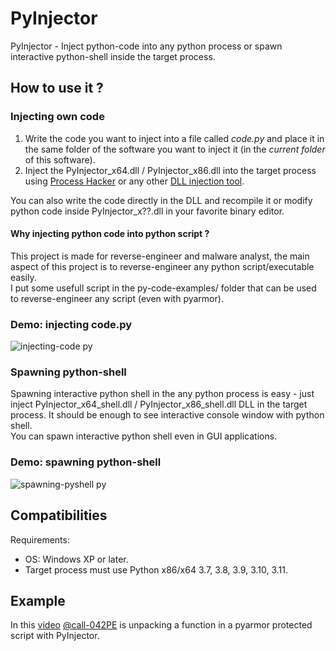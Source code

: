 # PyInjector
PyInjector - Inject python-code into any python process or spawn interactive python-shell inside the target process.

## How to use it ?

### Injecting own code
1. Write the code you want to inject into a file called _code.py_ and place it in the same folder of the software you want to inject it (in the _current folder_ of this software).   
2. Inject the PyInjector_x64.dll / PyInjector_x86.dll into the target process using [Process Hacker](https://processhacker.sourceforge.io/) or any other [DLL injection tool](https://github.com/nefarius/Injector).

You can also write the code directly in the DLL and recompile it or modify python code inside PyInjector_x??.dll in your favorite binary editor.   

#### Why injecting python code into python script ?
This project is made for reverse-engineer and malware analyst, the main aspect of this project is to reverse-engineer any python script/executable easily.   
I put some usefull script in the py-code-examples/ folder that can be used to reverse-engineer any script (even with pyarmor).

### Demo: injecting code.py
![injecting-code py](https://github.com/Stanislav-Povolotsky/PyInjector/assets/19610545/9d2cd5c5-97c9-4b31-bee3-3c346a3c1b43)

### Spawning python-shell
Spawning interactive python shell in the any python process is easy - just inject PyInjector_x64_shell.dll / PyInjector_x86_shell.dll DLL in the target process. It should be enough to see interactive console window with python shell.   
You can spawn interactive python shell even in GUI applications.

### Demo: spawning python-shell
![spawning-pyshell py](https://github.com/Stanislav-Povolotsky/PyInjector/assets/19610545/3dd58cd9-811d-40e8-a84a-752c30fd51fa)

## Compatibilities
Requirements:
- OS: Windows XP or later.
- Target process must use Python x86/x64 3.7, 3.8, 3.9, 3.10, 3.11.

## Example
In this [video](https://youtu.be/NkFs7A0q4DM) [@call-042PE](https://github.com/call-042PE) is unpacking a function in a pyarmor protected script with PyInjector.
